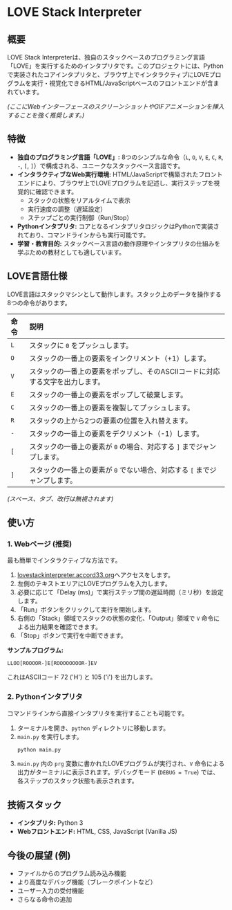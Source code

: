 # LOVE Stack Interpreter

## 概要

LOVE Stack Interpreterは、独自のスタックベースのプログラミング言語「LOVE」を実行するためのインタプリタです。このプロジェクトには、Pythonで実装されたコアインタプリタと、ブラウザ上でインタラクティブにLOVEプログラムを実行・視覚化できるHTML/JavaScriptベースのフロントエンドが含まれています。

*(ここにWebインターフェースのスクリーンショットやGIFアニメーションを挿入することを強く推奨します。)*

## 特徴

*   **独自のプログラミング言語「LOVE」:** 8つのシンプルな命令（`L`, `O`, `V`, `E`, `C`, `R`, `-`, `[`, `]`）で構成される、ユニークなスタックベース言語です。
*   **インタラクティブなWeb実行環境:** HTML/JavaScriptで構築されたフロントエンドにより、ブラウザ上でLOVEプログラムを記述し、実行ステップを視覚的に確認できます。
    *   スタックの状態をリアルタイムで表示
    *   実行速度の調整（遅延設定）
    *   ステップごとの実行制御（Run/Stop）
*   **Pythonインタプリタ:** コアとなるインタプリタロジックはPythonで実装されており、コマンドラインからも実行可能です。
*   **学習・教育目的:** スタックベース言語の動作原理やインタプリタの仕組みを学ぶための教材としても適しています。

## LOVE言語仕様

LOVE言語はスタックマシンとして動作します。スタック上のデータを操作する8つの命令があります。

| 命令 | 説明                                                                 |
| :--- | :------------------------------------------------------------------- |
| `L`  | スタックに `0` をプッシュします。                                      |
| `O`  | スタックの一番上の要素をインクリメント（+1）します。                   |
| `V`  | スタックの一番上の要素をポップし、そのASCIIコードに対応する文字を出力します。 |
| `E`  | スタックの一番上の要素をポップして破棄します。                         |
| `C`  | スタックの一番上の要素を複製してプッシュします。                       |
| `R`  | スタックの上から2つの要素の位置を入れ替えます。                        |
| `-`  | スタックの一番上の要素をデクリメント（-1）します。                   |
| `[`  | スタックの一番上の要素が `0` の場合、対応する `]` までジャンプします。   |
| `]`  | スタックの一番上の要素が `0` でない場合、対応する `[` までジャンプします。 |

*(スペース、タブ、改行は無視されます)*

## 使い方

### 1. Webページ (推奨)
最も簡単でインタラクティブな方法です。
1. [lovestackinterpreter.accord33.org](lovestackinterpreter.accord33.org)へアクセスをします。
2.  左側のテキストエリアにLOVEプログラムを入力します。
3.  必要に応じて「Delay (ms)」で実行ステップ間の遅延時間（ミリ秒）を設定します。
4.  「Run」ボタンをクリックして実行を開始します。
5.  右側の「Stack」領域でスタックの状態の変化、「Output」領域で `V` 命令による出力結果を確認できます。
6.  「Stop」ボタンで実行を中断できます。

**サンプルプログラム:**

```
LLOO[ROOOOR-]E[ROOOOOOOOR-]EV
```

これはASCIIコード 72 ('H') と 105 ('i') を出力します。

### 2. Pythonインタプリタ

コマンドラインから直接インタプリタを実行することも可能です。

1.  ターミナルを開き、`python` ディレクトリに移動します。
2.  `main.py` を実行します。
    ```bash
    python main.py
    ```
3.  `main.py` 内の `prg` 変数に書かれたLOVEプログラムが実行され、`V` 命令による出力がターミナルに表示されます。デバッグモード (`DEBUG = True`) では、各ステップのスタック状態も表示されます。

## 技術スタック

*   **インタプリタ:** Python 3
*   **Webフロントエンド:** HTML, CSS, JavaScript (Vanilla JS)

## 今後の展望 (例)

*   ファイルからのプログラム読み込み機能
*   より高度なデバッグ機能（ブレークポイントなど）
*   ユーザー入力の受付機能
*   さらなる命令の追加